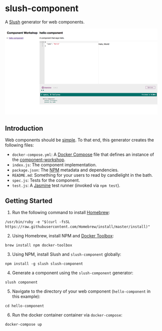 # slush-component

A [Slush](http://slushjs.github.io/#/) generator for web components.

![Screenshot](screenshot.png)

## Introduction

Web components should be [simple](https://www.infoq.com/presentations/Simple-Made-Easy). To that end, this generator creates the following files:

* `docker-compose.yml`: A [Docker Compose](https://docs.docker.com/compose/) file that defines an instance of the [component-workshop](https://github.com/andrewshawcare/component-workshop).
* `index.js`: The component implementation.
* `package.json`: The [NPM](https://www.npmjs.com/) metadata and dependencies.
* `README.md`: Something for your users to read by candlelight in the bath.
* `spec.js`: Tests for the component.
* `test.js`: A [Jasmine](http://jasmine.github.io/2.4/introduction.html) test runner (invoked via `npm test`).

## Getting Started

1. Run the following command to install [Homebrew](http://brew.sh/):

  ```shell
  /usr/bin/ruby -e "$(curl -fsSL https://raw.githubusercontent.com/Homebrew/install/master/install)"
  ```

2. Using Homebrew, install NPM and [Docker Toolbox](https://www.docker.com/products/docker-toolbox):

  ```shell
  brew install npm docker-toolbox
  ```

3. Using NPM, install Slush and `slush-component` globally:

  ```shell
  npm install -g slush slush-component
  ```

4. Generate a component using the `slush-component` generator:

  ```shell
  slush component
  ```

5. Navigate to the directory of your web component (`hello-component` in this example):

  ```shell
  cd hello-component
  ```

6. Run the docker container container via `docker-compose`:

  ```shell
  docker-compose up
  ```
